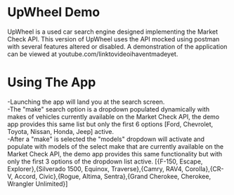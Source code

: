# UpWheel Demo
UpWheel is a used car search engine designed implementing the Market Check API. This version of UpWheel uses the API mocked using postman with several features altered or disabled. A demonstration of the application can be viewed at youtube.com/linktovideoihaventmadeyet.

# Using The App
-Launching the app will land you at the search screen.  
-The "make" search option is a dropdown populated dynamically with makes of vehicles currently available on the Market Check API, the demo app provides this same list but only the first 6 options [Ford, Chevrolet, Toyota, Nissan, Honda, Jeep] active.  
-After a "make" is selected the "models" dropdown will activate and populate with models of the select make that are currently available on the Market Check API, the demo app provides this same functionality but with only the first 3 options of the dropdown list active. [{F-150, Escape, Explorer},{Silverado 1500, Equinox, Traverse},{Camry, RAV4, Corolla},{CR-V, Accord, Civic},{Rogue, Altima, Sentra},{Grand Cherokee, Cherokee, Wrangler Unlimited}]  

